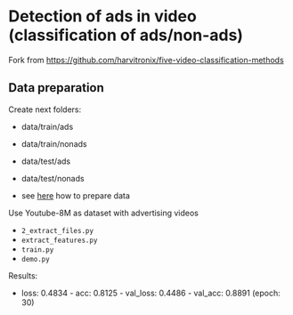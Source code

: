# Detection of ads in video (classification of ads/non-ads)
Fork from https://github.com/harvitronix/five-video-classification-methods

## Data preparation
Create next folders:
- data/train/ads
- data/train/nonads
- data/test/ads
- data/test/nonads

- see [here](https://github.com/harvitronix/five-video-classification-methods) how to prepare data

Use Youtube-8M as dataset with advertising videos
- `2_extract_files.py`
- `extract_features.py`
- `train.py`
- `demo.py`

Results:
- loss: 0.4834 - acc: 0.8125 - val_loss: 0.4486 - val_acc: 0.8891 (epoch: 30)
